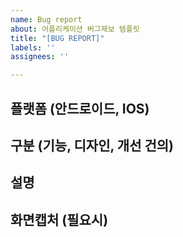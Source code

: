 ```yaml
---
name: Bug report
about: 어플리케이션 버그제보 템플릿
title: "[BUG REPORT]"
labels: ''
assignees: ''

---
```


## 플랫폼 (안드로이드, IOS)

## 구분 (기능, 디자인, 개선 건의)

## 설명

## 화면캡처 (필요시)
